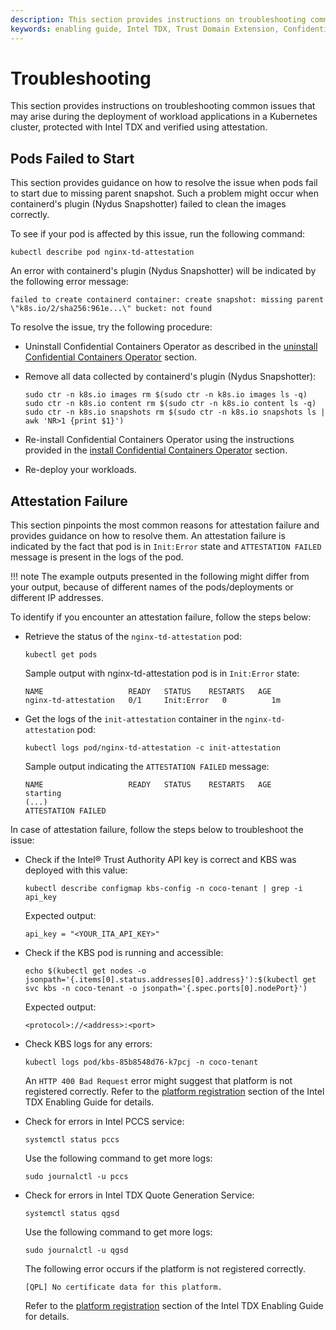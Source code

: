 ```yaml
---
description: This section provides instructions on troubleshooting common issues that may arise during the deployment of Intel TDX-protected, attested applications in a Kubernetes cluster.
keywords: enabling guide, Intel TDX, Trust Domain Extension, Confidential Computing, Confidential Containers, troubleshooting
---
```

<!---
Copyright (C) 2024 Intel Corporation
SPDX-License-Identifier: CC-BY-4.0
-->

# Troubleshooting

This section provides instructions on troubleshooting common issues that may arise during the deployment of workload applications in a Kubernetes cluster, protected with Intel TDX and verified using attestation.


## Pods Failed to Start

This section provides guidance on how to resolve the issue when pods fail to start due to missing parent snapshot.
Such a problem might occur when containerd's plugin (Nydus Snapshotter) failed to clean the images correctly.

To see if your pod is affected by this issue, run the following command:

``` { .bash }
kubectl describe pod nginx-td-attestation
```

An error with containerd's plugin (Nydus Snapshotter) will be indicated by the following error message:

``` { .text }
failed to create containerd container: create snapshot: missing parent \"k8s.io/2/sha256:961e...\" bucket: not found
```

To resolve the issue, try the following procedure:

- Uninstall Confidential Containers Operator as described in the [uninstall Confidential Containers Operator](../02/infrastructure_setup.md#uninstall-confidential-containers-operator) section.
- Remove all data collected by containerd's plugin (Nydus Snapshotter):

    ``` { .bash }
    sudo ctr -n k8s.io images rm $(sudo ctr -n k8s.io images ls -q)
    sudo ctr -n k8s.io content rm $(sudo ctr -n k8s.io content ls -q)
    sudo ctr -n k8s.io snapshots rm $(sudo ctr -n k8s.io snapshots ls | awk 'NR>1 {print $1}')
    ```

- Re-install Confidential Containers Operator using the instructions provided in the [install Confidential Containers Operator](../02/infrastructure_setup.md#install-confidential-containers-operator) section.
- Re-deploy your workloads.


## Attestation Failure

This section pinpoints the most common reasons for attestation failure and provides guidance on how to resolve them.
An attestation failure is indicated by the fact that pod is in `Init:Error` state and `ATTESTATION FAILED` message is present in the logs of the pod.

!!! note
    The example outputs presented in the following might differ from your output, because of different names of the pods/deployments or different IP addresses.

To identify if you encounter an attestation failure, follow the steps below:

- Retrieve the status of the `nginx-td-attestation` pod:

    ``` { .bash }
    kubectl get pods
    ```

    Sample output with nginx-td-attestation pod is in `Init:Error` state:

    ``` { .text }
    NAME                   READY   STATUS    RESTARTS   AGE
    nginx-td-attestation   0/1     Init:Error   0          1m
    ```

- Get the logs of the `init-attestation` container in the `nginx-td-attestation` pod:

    ``` { .bash }
    kubectl logs pod/nginx-td-attestation -c init-attestation
    ```

    Sample output indicating the `ATTESTATION FAILED` message:

    ``` { .text }
    NAME                   READY   STATUS    RESTARTS   AGE
    starting
    (...)
    ATTESTATION FAILED
    ```

In case of attestation failure, follow the steps below to troubleshoot the issue:

- Check if the Intel® Trust Authority API key is correct and KBS was deployed with this value:

    ``` { .bash }
    kubectl describe configmap kbs-config -n coco-tenant | grep -i api_key
    ```

    Expected output:

    ``` { .text }
    api_key = "<YOUR_ITA_API_KEY>"
    ```

- Check if the KBS pod is running and accessible:

    ``` { .bash }
    echo $(kubectl get nodes -o jsonpath='{.items[0].status.addresses[0].address}'):$(kubectl get svc kbs -n coco-tenant -o jsonpath='{.spec.ports[0].nodePort}')
    ```

    Expected output:

    ``` { .text }
    <protocol>://<address>:<port>
    ```

- Check KBS logs for any errors:

    ``` { .bash }
    kubectl logs pod/kbs-85b8548d76-k7pcj -n coco-tenant
    ```

    An `HTTP 400 Bad Request` error might suggest that platform is not registered correctly.
    Refer to the [platform registration](../../../intel-tdx-enabling-guide/02/infrastructure_setup/#platform-registration) section of the Intel TDX Enabling Guide for details.

- Check for errors in Intel PCCS service:

    ``` { .bash }
    systemctl status pccs
    ```

    Use the following command to get more logs:

    ``` { .bash }
    sudo journalctl -u pccs
    ```

- Check for errors in Intel TDX Quote Generation Service:

    ``` { .bash }
    systemctl status qgsd
    ```

    Use the following command to get more logs:

    ``` { .bash }
    sudo journalctl -u qgsd
    ```

    The following error occurs if the platform is not registered correctly.

    ``` { .text }
    [QPL] No certificate data for this platform.
    ```

    Refer to the [platform registration](../../../intel-tdx-enabling-guide/02/infrastructure_setup/#platform-registration) section of the Intel TDX Enabling Guide for details.
